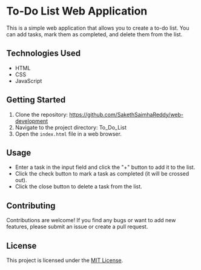 # To-Do List Web Application

This is a simple web application that allows you to create a to-do list. You can add tasks, mark them as completed, and delete them from the list.

## Technologies Used

- HTML
- CSS
- JavaScript

## Getting Started

1. Clone the repository:
https://github.com/SakethSaimhaReddy/web-development
2. Navigate to the project directory:
To_Do_List
3. Open the `index.html` file in a web browser.

## Usage

- Enter a task in the input field and click the "+" button to add it to the list.
- Click the check button to mark a task as completed (it will be crossed out).
- Click the close button to delete a task from the list.

## Contributing

Contributions are welcome! If you find any bugs or want to add new features, please submit an issue or create a pull request.

## License

This project is licensed under the [MIT License](LICENSE).
